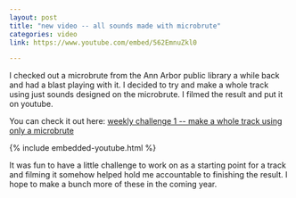 ```yaml
---
layout: post
title: "new video -- all sounds made with microbrute"
categories: video
link: https://www.youtube.com/embed/562EmnuZkl0

---
```


I checked out a microbrute from the Ann Arbor public library a while back and had a blast playing with it. I decided to try and make a whole track using just sounds designed on the microbrute. I filmed the result and put it on youtube.

You can check it out here: [weekly challenge 1 -- make a whole track using only a microbrute ](https://www.youtube.com/watch?v=562EmnuZkl0&t=3s)

{% include embedded-youtube.html %}

It was fun to have a little challenge to work on as a starting point for a track and filming it somehow helped hold me accountable to finishing the result. I hope to make a bunch more of these in the coming year.
